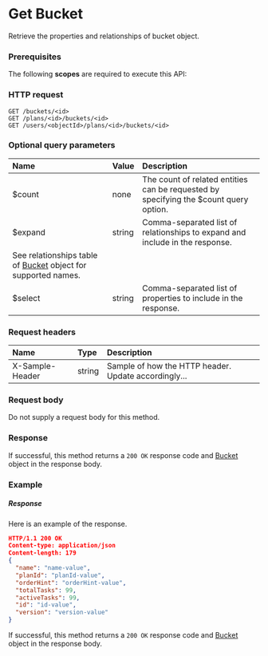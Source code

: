 # Get Bucket

Retrieve the properties and relationships of bucket object.
### Prerequisites
The following **scopes** are required to execute this API: 
### HTTP request
<!-- { "blockType": "ignored" } -->
```http
GET /buckets/<id>
GET /plans/<id>/buckets/<id>
GET /users/<objectId>/plans/<id>/buckets/<id>
```
### Optional query parameters
|Name|Value|Description|
|:---------------|:--------|:-------|
|$count|none|The count of related entities can be requested by specifying the $count query option.|
|$expand|string|Comma-separated list of relationships to expand and include in the response. 
See relationships table of [Bucket](../resources/bucket.md) object for supported names. |
|$select|string|Comma-separated list of properties to include in the response.|

### Request headers
| Name       | Type | Description|
|:-----------|:------|:----------|
| X-Sample-Header  | string  | Sample of how the HTTP header. Update accordingly...|

### Request body
Do not supply a request body for this method.
### Response
If successful, this method returns a `200 OK` response code and [Bucket](../resources/bucket.md) object in the response body.
### Example
##### Response
Here is an example of the response.
<!-- {
  "blockType": "response",
  "truncated": false,
  "@odata.type": "bucket"
} -->
```json
HTTP/1.1 200 OK
Content-type: application/json
Content-length: 179
{
  "name": "name-value",
  "planId": "planId-value",
  "orderHint": "orderHint-value",
  "totalTasks": 99,
  "activeTasks": 99,
  "id": "id-value",
  "version": "version-value"
}
```
If successful, this method returns a `200 OK` response code and [Bucket](../resources/bucket.md) object in the response body.

<!-- uuid: fc59d74d-4d2a-4d4b-bae3-c441a2e8a7bc
2015-10-15 16:17:31 UTC -->
<!-- {
  "type": "#page.annotation",
  "description": "Get Bucket",
  "keywords": "",
  "section": "documentation",
  "tocPath": ""
}-->
